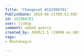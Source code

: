```yaml
---
Title: 'Changeset #152984781'
PublishDate: 2024-06-21T09:51:59Z
id: 152984781
user: ljubop
comment: added quarry
created_by: JOSM/1.5 (19096 en_GB)
tags:
- Montenegro

---
```

